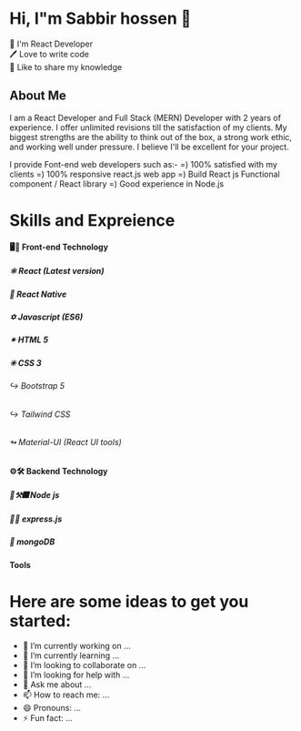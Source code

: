 # Hi, I"m Sabbir hossen 👋

👑 I'm React Developer</br>
🖊️ Love to write code</br>
🎤 Like to share my knowledge</br>

## About Me

I am a React Developer and Full Stack (MERN) Developer with 2 years of experience. I offer unlimited revisions till the satisfaction of my clients. My biggest strengths are the ability to think out of the box, a strong work ethic, and working well under pressure. I believe I'll be excellent for your project.

I provide Font-end web developers such as:-
=) 100% satisfied with my clients
=) 100% responsive react.js web app
=) Build React js Functional component / React library
=) Good experience in Node.js

# Skills and Expreience 

####   🖥🍭 Front-end Technology</br>
#####  ⚛ React (Latest version)
#####  📱  React Native
#####  ✡ Javascript (ES6)
#####  ✴ HTML 5</br>
#####  ✳ CSS 3
######   ↪ Bootstrap 5
######   ↪ Tailwind CSS
######   ↬ Material-UI (React UI tools)</br>

####  ⚙🛠 Backend Technology </br>
#####  🔗⚒🎆 Node js</br>
#####  🔗🔏 express.js</br>
#####   🔐 mongoDB</br>

#### Tools


# Here are some ideas to get you started:

- 🔭 I’m currently working on ...
- 🌱 I’m currently learning ...
- 👯 I’m looking to collaborate on ...
- 🤔 I’m looking for help with ...
- 💬 Ask me about ...
- 📫 How to reach me: ...
- 😄 Pronouns: ...
- ⚡ Fun fact: ...

